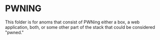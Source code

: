 # PWNING

This folder is for anoms that consist of PWNing either a box, a web application, both, or some other part of the stack that could be considered "pwned."
